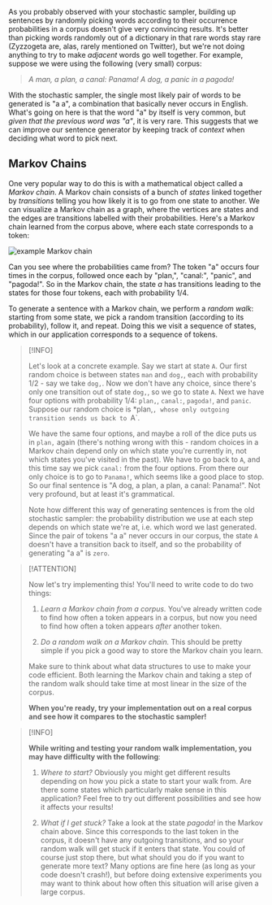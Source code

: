 As you probably observed with your stochastic sampler, building up sentences by randomly picking words according to their occurrence probabilities in a corpus doesn't give very convincing results. It's better than picking words randomly out of a dictionary in that rare words stay rare (Zyzzogeta are, alas, rarely mentioned on Twitter), but we're not doing anything to try to make *adjacent* words go well together. For example, suppose we were using the following (very small) corpus:

> *A man, a plan, a canal: Panama! A dog, a panic in a pagoda!*

With the stochastic sampler, the single most likely pair of words to be generated is "a a", a combination that basically never occurs in English. What's going on here is that the word "a" by itself is very common, but *given that the previous word was "a"*, it is very rare. This suggests that we can improve our sentence generator by keeping track of *context* when deciding what word to pick next.

## Markov Chains

One very popular way to do this is with a mathematical object called a *Markov chain*. A Markov chain consists of a bunch of *states* linked together by *transitions* telling you how likely it is to go from one state to another. We can visualize a Markov chain as a graph, where the vertices are states and the edges are transitions labelled with their probabilities. Here's a Markov chain learned from the corpus above, where each state corresponds to a token:

![example Markov chain](order-1-markov.svg)

Can you see where the probabilities came from? The token "a" occurs four times in the corpus, followed once each by "plan,", "canal:", "panic", and "pagoda!". So in the Markov chain, the state *a* has transitions leading to the states for those four tokens, each with probability 1/4.

To generate a sentence with a Markov chain, we perform a *random walk*: starting from some state, we pick a random transition (according to its probability), follow it, and repeat. Doing this we visit a sequence of states, which in our application corresponds to a sequence of tokens.

> [!INFO]
>
> Let's look at a concrete example. Say we start at state `A`. Our first random choice is between states `man` and `dog,`, each with probability 1/2 - say we take `dog,`. Now we don't have any choice, since there's only one transition out of state `dog,`, so we go to state `A`. Next we have four options with probability 1/4: `plan,`, `canal:`, `pagoda!`, and `panic`. Suppose our random choice is *plan,`, whose only outgoing transition sends us back to `A`.
>
> We have the same four options, and maybe a roll of the dice puts us in `plan,` again (there's nothing wrong with this - random choices in a Markov chain depend only on which state you're currently in, not which states you've visited in the past). We have to go back to `A`, and this time say we pick `canal:` from the four options. From there our only choice is to go to `Panama!`, which seems like a good place to stop. So our final sentence is "A dog, a plan, a plan, a canal: Panama!". Not very profound, but at least it's grammatical.
>
> Note how different this way of generating sentences is from the old stochastic sampler: the probability distribution we use at each step depends on which state we're at, i.e. which word we last generated. Since the pair of tokens "a a" never occurs in our corpus, the state `A` doesn't have a transition back to itself, and so the probability of generating "a a" is `zero`.

> [!ATTENTION]
>
> Now let's try implementing this! You'll need to write code to do two things:
>
> 1. *Learn a Markov chain from a corpus.* You've already written code to find how often a token appears in a corpus, but now you need to find how often a token appears *after* another token.
>
> 2. *Do a random walk on a Markov chain.* This should be pretty simple if you pick a good way to store the Markov chain you learn.
> >
> Make sure to think about what data structures to use to make your code efficient. Both learning the Markov chain and taking a step of the random walk should take time at most linear in the size of the corpus.
>
> **When you're ready, try your implementation out on a real corpus and see how it compares to the stochastic sampler!**

> [!INFO]
>
> **While writing and testing your random walk implementation, you may have difficulty with the following**:
>
> 1. *Where to start?* Obviously you might get different results depending on how you pick a state to start your walk from. Are there some states which particularly make sense in this application? Feel free to try out different possibilities and see how it affects your results!
>
> 2. *What if I get stuck?* Take a look at the state *pagoda!* in the Markov chain above. Since this corresponds to the last token in the corpus, it doesn't have any outgoing transitions, and so your random walk will get stuck if it enters that state. You could of course just stop there, but what should you do if you want to generate more text? Many options are fine here (as long as your code doesn't crash!), but before doing extensive experiments you may want to think about how often this situation will arise given a large corpus.

